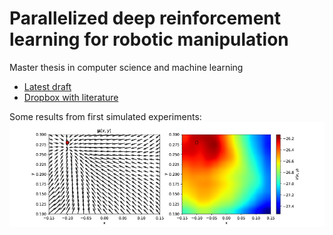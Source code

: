 # Parallelized deep reinforcement learning for robotic manipulation
Master thesis in computer science and machine learning

- [Latest draft](https://www.dropbox.com/s/ag975frfgsan129/latest-draft.pdf?dl=1)
- [Dropbox with literature](https://www.dropbox.com/sh/9id510as7zuvyls/AAAtI-pSpf-CgR1STtxP57uOa?dl=0)

Some results from first simulated experiments:
![](animated.gif)

